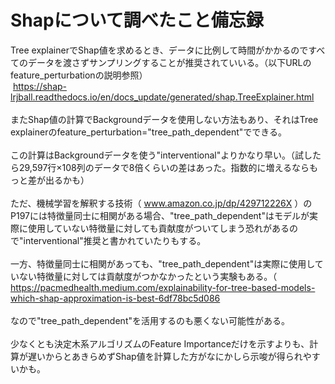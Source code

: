 # Shapについて調べたこと備忘録
Tree explainerでShap値を求めるとき、データに比例して時間がかかるのですべてのデータを渡さずサンプリングすることが推奨されていいる。（以下URLのfeature_perturbationの説明参照）
<br>
 https://shap-lrjball.readthedocs.io/en/docs_update/generated/shap.TreeExplainer.html
<br>
<br>
またShap値の計算でBackgroundデータを使用しない方法もあり、それはTree explainerのfeature_perturbation="tree_path_dependent"でできる。
<br>
<br>
この計算はBackgroundデータを使う"interventional"よりかなり早い。（試したら29,597行×108列のデータで8倍くらいの差はあった。指数的に増えるならもっと差が出るかも）
<br>
<br>
ただ、機械学習を解釈する技術（ www.amazon.co.jp/dp/429712226X ）のP197には特徴量同士に相関がある場合、"tree_path_dependent"はモデルが実際に使用していない特徴量に対しても貢献度がついてしまう恐れがあるので"interventional"推奨と書かれていたりもする。
<br>
<br>
一方、特徴量同士に相関があっても、"tree_path_dependent"は実際に使用していない特徴量に対しては貢献度がつかなかったという実験もある。（
<br>
https://pacmedhealth.medium.com/explainability-for-tree-based-models-which-shap-approximation-is-best-6df78bc5d086
<br>
<br>
なので"tree_path_dependent"を活用するのも悪くない可能性がある。
<br>
<br>
少なくとも決定木系アルゴリズムのFeature Importanceだけを示すよりも、計算が遅いからとあきらめずShap値を計算した方がなにかしら示唆が得られやすいかも。